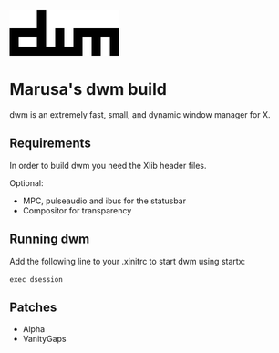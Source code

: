 ![dwm logo](dwm.png)
# Marusa's dwm build

dwm is an extremely fast, small, and dynamic window manager for X.


## Requirements

In order to build dwm you need the Xlib header files.

Optional:

- MPC, pulseaudio and ibus for the statusbar
- Compositor for transparency

## Running dwm

Add the following line to your .xinitrc to start dwm using startx:

`exec dsession`

## Patches

- Alpha
- VanityGaps
